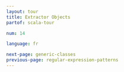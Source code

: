 ```yaml
---
layout: tour
title: Extractor Objects
partof: scala-tour

num: 14

language: fr

next-page: generic-classes
previous-page: regular-expression-patterns
---
```

